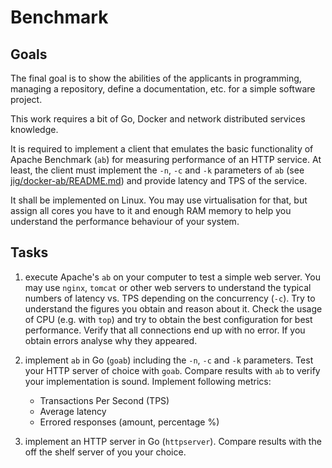 # Benchmark

## Goals

The final goal is to show the abilities of the applicants in programming, managing a repository, define a documentation, etc. for a simple software project.

This work requires a bit of Go, Docker and network distributed services knowledge.

It is required to implement a client that emulates the basic functionality of Apache Benchmark (`ab`) for measuring performance of an HTTP service. At least, the client must implement the `-n`, `-c` and `-k` parameters of `ab` (see [jig/docker-ab/README.md](https://github.com/jig/docker-ab)) and provide latency and TPS of the service.

It shall be implemented on Linux. You may use virtualisation for that, but assign all cores you have to it and enough RAM memory to help you understand the performance behaviour of your system.

## Tasks

1. execute Apache's `ab` on your computer to test a simple web server. You may use `nginx`, `tomcat` or other web servers to understand the typical numbers of latency vs. TPS depending on the concurrency (`-c`). Try to understand the figures you obtain and reason about it. Check the usage of CPU (e.g. with `top`) and try to obtain the best configuration for best performance. Verify that all connections end up with no error. If you obtain errors analyse why they appeared.

1. implement `ab` in Go (`goab`) including the `-n`, `-c` and `-k` parameters. Test your HTTP server of choice with `goab`. Compare results with `ab` to verify your implementation is sound. Implement following metrics: 
    - Transactions Per Second (TPS)
    - Average latency
    - Errored responses (amount, percentage %)

1. implement an HTTP server in Go (`httpserver`). Compare results with the off the shelf server of you your choice.
